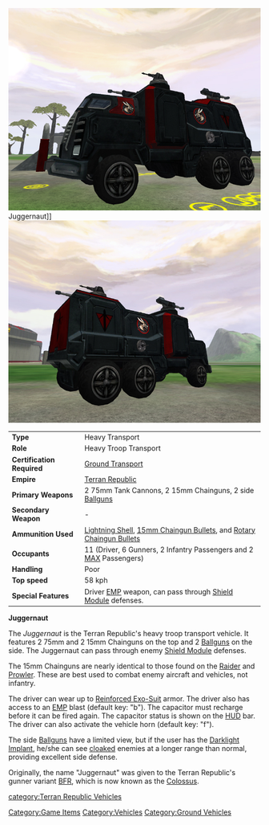 ![](images/JuggernautFront.jpg "fig:JuggernautFront.jpg") Juggernaut\]\]
![](images/Juggernaut.jpg "fig:Juggernaut.jpg")

|                            |                                                                                                                                                     |
| -------------------------- | --------------------------------------------------------------------------------------------------------------------------------------------------- |
| **Type**                   | Heavy Transport                                                                                                                                     |
| **Role**                   | Heavy Troop Transport                                                                                                                               |
| **Certification Required** | [Ground Transport](Ground_Transport.md)                                                                                                             |
| **Empire**                 | [Terran Republic](Terran_Republic.md)                                                                                                               |
| **Primary Weapons**        | 2 75mm Tank Cannons, 2 15mm Chainguns, 2 side [Ballguns](Ballgun.md)                                                                                |
| **Secondary Weapon**       | \-                                                                                                                                                  |
| **Ammunition Used**        | [Lightning Shell](Lightning_Shell.md), [15mm Chaingun Bullets](15mm_Chaingun_Bullets.md), and [Rotary Chaingun Bullets](Rotary_Chaingun_Bullets.md) |
| **Occupants**              | 11 (Driver, 6 Gunners, 2 Infantry Passengers and 2 [MAX](Mechanized_Assault_Exo-Suit.md) Passengers)                                                |
| **Handling**               | Poor                                                                                                                                                |
| **Top speed**              | 58 kph                                                                                                                                              |
| **Special Features**       | Driver [EMP](EMP.md) weapon, can pass through [Shield Module](Shield_Module.md) defenses.                                                           |

**Juggernaut**

The _Juggernaut_ is the Terran Republic's heavy troop transport vehicle.
It features 2 75mm and 2 15mm Chainguns on the top and 2
[Ballguns](Ballgun.md) on the side. The Juggernaut can pass
through enemy [Shield Module](Shield_Module.md) defenses.

The 15mm Chainguns are nearly identical to those found on the
[Raider](Raider.md) and [Prowler](Prowler.md). These are
best used to combat enemy aircraft and vehicles, not infantry.

The driver can wear up to [Reinforced
Exo-Suit](Reinforced_Exo-Suit.md) armor. The driver also has
access to an [EMP](EMP.md) blast (default key: "b"). The
capacitor must recharge before it can be fired again. The capacitor
status is shown on the [HUD](Heads-up_Display.md) bar. The driver can also
activate the vehicle horn (default key: "f").

The side [Ballguns](Ballgun.md) have a limited view, but if the
user has the [Darklight](Darklight.md)
[Implant](Implants.md), he/she can see
[cloaked](Infiltration_Suit.md) enemies at a longer range than
normal, providing excellent side defense.

Originally, the name "Juggernaut" was given to the Terran Republic's
gunner variant [BFR](BattleFrame_Robotics.md), which is now known as the
[Colossus](Colossus.md).

[category:Terran Republic
Vehicles](category:Terran_Republic_Vehicles.md)

[Category:Game Items](Category:Game_Items.md)
[Category:Vehicles](Category:Vehicles.md) [Category:Ground
Vehicles](Category:Ground_Vehicles.md)
